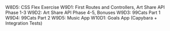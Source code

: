 W8D5: CSS Flex Exercise
W9D1: First Routes and Controllers, Art Share API Phase 1-3
W9D2: Art Share API Phase 4-5, Bonuses
W9D3: 99Cats Part 1
W9D4: 99Cats Part 2
W9D5: Music App
W10D1: Goals App (Capybara + Integration Tests)